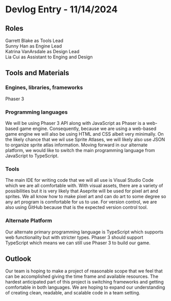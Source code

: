 # Devlog Entry - 11/14/2024
## Roles
Garrett Blake as Tools Lead  
Sunny Han as Engine Lead  
Katrina VanArsdale as Design Lead  
Lia Cui as Assistant to Enging and Design  

## Tools and Materials
### Engines, libraries, frameworks
Phaser 3 
### Programming languages
We will be using Phaser 3 API along with JavaScript as Phaser is a web-based game engine. Consequently, because we are using a web-based game engine we will also be using HTML and CSS albeit very minimally. On the likely chance that we wil use Sprite Atlases, we will likely also use JSON to organize sprite atlas information. Moving forward in our alternate platform, we would like to switch the main programming language from JavaScript to TypeScript.
### Tools
The main IDE for writing code that we will all use is Visual Studio Code which we are all comfortable with. With visual assets, there are a variety of possibilities but it is very likely that Aseprite will be used for pixel art and sprites. We all know how to make pixel art and can do art to some degree so any art program is comfortable for us to use. For version control, we are also using GitHub because that is the expected version control tool.
### Alternate Platform
Our alternate primary programming language is TypeScript which supports web functionality but with stricter types. Phaser 3 should support TypeScript which means we can still use Phaser 3 to build our game.

## Outlook
Our team is hoping to make a project of reasonable scope that we feel that can be accomplished giving the time frame and available resources. The hardest anticipated part of this project is switching frameworks and getting comfortable in both languages. We are hoping to expand our understanding of creating clean, readable, and scalable code in a team setting.